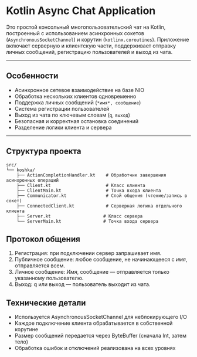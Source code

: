 # Kotlin Async Chat Application

Это простой консольный многопользовательский чат на Kotlin, построенный с использованием асинхронных сокетов (`AsynchronousSocketChannel`) и корутин (`kotlinx.coroutines`). Приложение включает серверную и клиентскую части, поддерживает отправку личных сообщений, регистрацию пользователей и выход из чата.

---

## Особенности

- Асинхронное сетевое взаимодействие на базе NIO
- Обработка нескольких клиентов одновременно
- Поддержка личных сообщений (`*имя*, сообщение`)
- Система регистрации пользователей
- Выход из чата по ключевым словам (`q`, `выход`)
- Безопасная и корректная остановка соединений
- Разделение логики клиента и сервера

---

## Структура проекта

```plaintext
src/
└── koshka/
    ├── ActionCompletionHandler.kt    # Обработчик завершения асинхронных операций
    ├── Client.kt                     # Класс клиента
    ├── ClientMain.kt                 # Точка входа клиента
    ├── Communicator.kt               # Слой общения (чтение/запись в сокет)
    ├── ConnectedClient.kt            # Серверная логика отдельного клиента
    ├── Server.kt                    # Класс сервера
    └── ServerMain.kt                # Точка входа сервера
```


## Протокол общения
1. Регистрация: при подключении сервер запрашивает имя.
2. Публичное сообщение: любое сообщение, не начинающееся с *имя*, отправляется всем.
3. Личное сообщение: *Имя*, сообщение — отправляется только указанному пользователю.
4. Выход: q или выход — пользователь выходит из чата.

## Технические детали
- Используется AsynchronousSocketChannel для неблокирующего I/O
- Каждое подключение клиента обрабатывается в собственной корутине
- Размер сообщений передается через ByteBuffer (сначала Int, затем тело)
- Обработка ошибок и отключений реализована на всех уровнях


 
 
